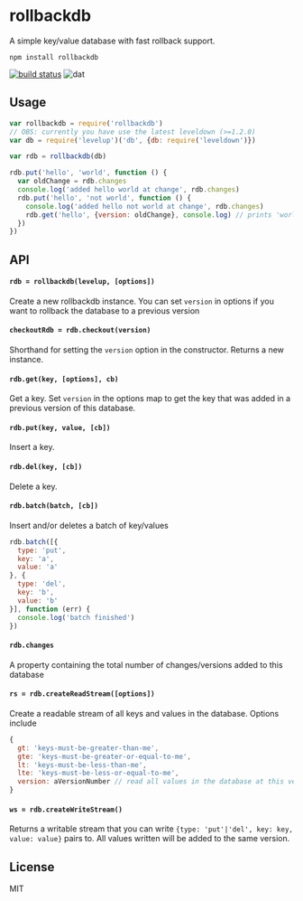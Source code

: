# rollbackdb

A simple key/value database with fast rollback support.

```
npm install rollbackdb
```

[![build status](http://img.shields.io/travis/mafintosh/rollbackdb.svg?style=flat)](http://travis-ci.org/mafintosh/rollbackdb)
![dat](http://img.shields.io/badge/Development%20sponsored%20by-dat-green.svg?style=flat)

## Usage

``` js
var rollbackdb = require('rollbackdb')
// OBS: currently you have use the latest leveldown (>=1.2.0)
var db = require('levelup')('db', {db: require('leveldown')})

var rdb = rollbackdb(db)

rdb.put('hello', 'world', function () {
  var oldChange = rdb.changes
  console.log('added hello world at change', rdb.changes)
  rdb.put('hello', 'not world', function () {
    console.log('added hello not world at change', rdb.changes)
    rdb.get('hello', {version: oldChange}, console.log) // prints 'world'
  })
})
```

## API

#### `rdb = rollbackdb(levelup, [options])`

Create a new rollbackdb instance. You can set `version` in options
if you want to rollback the database to a previous version

#### `checkoutRdb = rdb.checkout(version)`

Shorthand for setting the `version` option in the constructor.
Returns a new instance.

#### `rdb.get(key, [options], cb)`

Get a key. Set `version` in the options map to get the key that
was added in a previous version of this database.

#### `rdb.put(key, value, [cb])`

Insert a key.

#### `rdb.del(key, [cb])`

Delete a key.

#### `rdb.batch(batch, [cb])`

Insert and/or deletes a batch of key/values

``` js
rdb.batch([{
  type: 'put',
  key: 'a',
  value: 'a'
}, {
  type: 'del',
  key: 'b',
  value: 'b'
}], function (err) {
  console.log('batch finished')
})
```

#### `rdb.changes`

A property containing the total number of changes/versions added to this database

#### `rs = rdb.createReadStream([options])`

Create a readable stream of all keys and values in the database.
Options include

``` js
{
  gt: 'keys-must-be-greater-than-me',
  gte: 'keys-must-be-greater-or-equal-to-me',
  lt: 'keys-must-be-less-than-me',
  lte: 'keys-must-be-less-or-equal-to-me',
  version: aVersionNumber // read all values in the database at this version
}
```

#### `ws = rdb.createWriteStream()`

Returns a writable stream that you can write `{type: 'put'|'del', key: key, value: value}` pairs to.
All values written will be added to the same version.

## License

MIT
